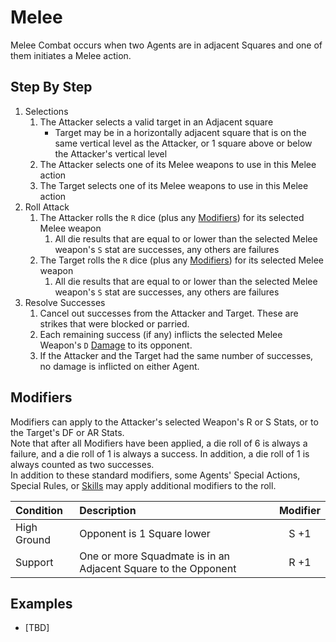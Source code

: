 # Melee

Melee Combat occurs when two Agents are in adjacent Squares and one of them initiates a Melee action.

## Step By Step

1. Selections
    1. The Attacker selects a valid target in an Adjacent square
        - Target may be in a horizontally adjacent square that is on the same vertical level as the Attacker, or 1 square above or below the Attacker's vertical level
    1. The Attacker selects one of its Melee weapons to use in this Melee action
    1. The Target selects one of its Melee weapons to use in this Melee action
1. Roll Attack
    1. The Attacker rolls the `R` dice (plus any [Modifiers](#modifiers)) for its selected Melee weapon
        1. All die results that are equal to or lower than the selected Melee weapon's `S` stat are successes, any others are failures
    1. The Target rolls the `R` dice (plus any [Modifiers](#modifiers)) for its selected Melee weapon
        1. All die results that are equal to or lower than the selected Melee weapon's `S` stat are successes, any others are failures
1. Resolve Successes
    1. Cancel out successes from the Attacker and Target. These are strikes that were blocked or parried.
    1. Each remaining success (if any) inflicts the selected Melee Weapon's `D` [Damage](../1.Introduction/4.Damage.md) to its opponent.
    1. If the Attacker and the Target had the same number of successes, no damage is inflicted on either Agent.

## Modifiers

Modifiers can apply to the Attacker's selected Weapon's R or S Stats, or to the Target's DF or AR Stats.  
Note that after all Modifiers have been applied, a die roll of 6 is always a failure, and a die roll of 1 is always a success. In addition, a die roll of 1 is always counted as two successes.  
In addition to these standard modifiers, some Agents' Special Actions, Special Rules, or [Skills](../2.Squads/1.StatCards.md#skills) may apply additional modifiers to the roll.

|Condition|Description|Modifier|
|:---|:---|:---:|
|High Ground|Opponent is 1 Square lower|S +1|
|Support|One or more Squadmate is in an Adjacent Square to the Opponent|R +1|

## Examples

* [TBD]